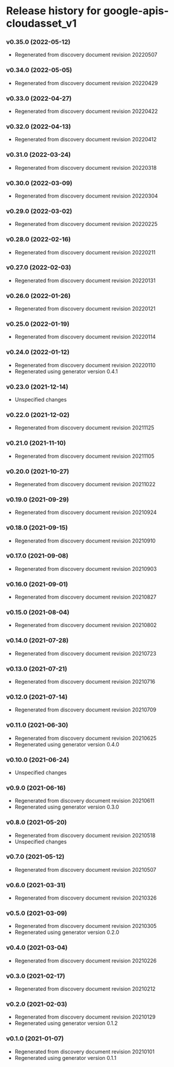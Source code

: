 # Release history for google-apis-cloudasset_v1

### v0.35.0 (2022-05-12)

* Regenerated from discovery document revision 20220507

### v0.34.0 (2022-05-05)

* Regenerated from discovery document revision 20220429

### v0.33.0 (2022-04-27)

* Regenerated from discovery document revision 20220422

### v0.32.0 (2022-04-13)

* Regenerated from discovery document revision 20220412

### v0.31.0 (2022-03-24)

* Regenerated from discovery document revision 20220318

### v0.30.0 (2022-03-09)

* Regenerated from discovery document revision 20220304

### v0.29.0 (2022-03-02)

* Regenerated from discovery document revision 20220225

### v0.28.0 (2022-02-16)

* Regenerated from discovery document revision 20220211

### v0.27.0 (2022-02-03)

* Regenerated from discovery document revision 20220131

### v0.26.0 (2022-01-26)

* Regenerated from discovery document revision 20220121

### v0.25.0 (2022-01-19)

* Regenerated from discovery document revision 20220114

### v0.24.0 (2022-01-12)

* Regenerated from discovery document revision 20220110
* Regenerated using generator version 0.4.1

### v0.23.0 (2021-12-14)

* Unspecified changes

### v0.22.0 (2021-12-02)

* Regenerated from discovery document revision 20211125

### v0.21.0 (2021-11-10)

* Regenerated from discovery document revision 20211105

### v0.20.0 (2021-10-27)

* Regenerated from discovery document revision 20211022

### v0.19.0 (2021-09-29)

* Regenerated from discovery document revision 20210924

### v0.18.0 (2021-09-15)

* Regenerated from discovery document revision 20210910

### v0.17.0 (2021-09-08)

* Regenerated from discovery document revision 20210903

### v0.16.0 (2021-09-01)

* Regenerated from discovery document revision 20210827

### v0.15.0 (2021-08-04)

* Regenerated from discovery document revision 20210802

### v0.14.0 (2021-07-28)

* Regenerated from discovery document revision 20210723

### v0.13.0 (2021-07-21)

* Regenerated from discovery document revision 20210716

### v0.12.0 (2021-07-14)

* Regenerated from discovery document revision 20210709

### v0.11.0 (2021-06-30)

* Regenerated from discovery document revision 20210625
* Regenerated using generator version 0.4.0

### v0.10.0 (2021-06-24)

* Unspecified changes

### v0.9.0 (2021-06-16)

* Regenerated from discovery document revision 20210611
* Regenerated using generator version 0.3.0

### v0.8.0 (2021-05-20)

* Regenerated from discovery document revision 20210518
* Unspecified changes

### v0.7.0 (2021-05-12)

* Regenerated from discovery document revision 20210507

### v0.6.0 (2021-03-31)

* Regenerated from discovery document revision 20210326

### v0.5.0 (2021-03-09)

* Regenerated from discovery document revision 20210305
* Regenerated using generator version 0.2.0

### v0.4.0 (2021-03-04)

* Regenerated from discovery document revision 20210226

### v0.3.0 (2021-02-17)

* Regenerated from discovery document revision 20210212

### v0.2.0 (2021-02-03)

* Regenerated from discovery document revision 20210129
* Regenerated using generator version 0.1.2

### v0.1.0 (2021-01-07)

* Regenerated from discovery document revision 20210101
* Regenerated using generator version 0.1.1

